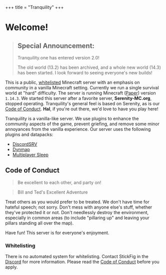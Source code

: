 +++
title = "Tranquility"
+++
# Welcome!

> ## Special Announcement:
>
> Tranquility.one has entered version 2.0!
>
> The old world (13.2) has been archived, and a whole new world (14.3) has been started.
> I look forward to seeing everyone's new builds!

This is a public, [whitelisted](#whitelisting) Minecraft server with an emphasis on community in a vanilla Minecraft setting.
Currently we run a single survival world at "hard" difficulty.
The server is running Minecraft ([Paper](https://github.com/PaperMC/Paper)) version `1.14.3`.
We started this server after a favorite server, **Serenity-MC.org**, stopped operating.
Tranquility's general feel is based on Serenity, as is our [Code of Conduct](#code-of-conduct).
**Hal**, if you're out there, we'd love to have you play here!

Tranquility is a vanilla-like server.
We use plugins to enhance the community aspects of the game, prevent griefing, and remove some minor annoyances from the vanilla experience.
Our server uses the following plugins and datapacks:

* [DiscordSRV](https://www.spigotmc.org/resources/discordsrv.18494/)
* [Dynmap](https://www.spigotmc.org/resources/dynmap.274/)
* [Multiplayer Sleep](https://github.com/Plagiatus/datapacks/tree/master/multiplayer_sleep)

## Code of Conduct

> Be excellent to each other, and party on!

> Bill and Ted's Excellent Adventure

Treat others as you would prefer to be treated.
We don't have time for hateful speech; not sorry.
Don't mess with anyone else's stuff, whether they've protected it or not.
Don't needlessly destroy the environment, especially in common areas (to include "pillaring up" and leaving your pillars standing all over the map).

Have fun!
This server is for everyone's enjoyment.

### Whitelisting

There is no automated system for whitelisting.
Contact StickFig in the [Discord](discord) for more information.
Please read the [Code of Conduct](#code-of-conduct) before you apply.
